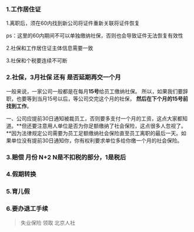 ### 1.工作居住证

1.离职后，须在60内找到新公司将证件重新关联将证件恢复

ps：这里的60内期间不可以单独缴纳社保，否则也会导致证件无法恢复有效性

2.社保和工作居住证主体信息需要一致

3.社保和个税要连续不可断

### 2.社保，3月社保 还有 是否延期再交一个月

一般来说，一家公司一般都是在每月**15号**给员工缴纳社保。
所以，如果我们要辞职，也要等到当月15号以后，等公司交完这个月的社保，
**然后在下个月的15号前找到工作**。

一、公司应提前30日通知被裁员工，否则要多支付一个月的工资，这点大家都知道。**但还要注意用人单位是否为你足额缴纳了社会保险，这点很多人忽视了。**因为法律规定公司需要为员工足额缴纳社会保险直至员工离职的最后一天。如果单位没有提前30日通知你，你有权利要求单位多给你缴一个月的社会保险。

### 3.赔偿 月份  N+2 N是不扣税的部分，1是税后

### 4.假期转换

### 5.育儿假

### 6.要办退工手续





> 失业保险 领取 北京人社





